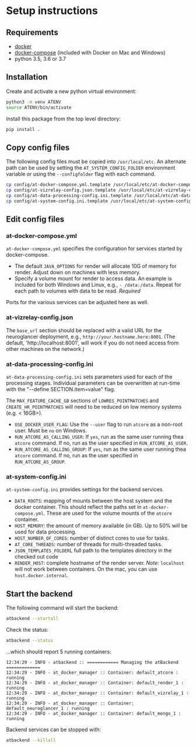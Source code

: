 # Setup instructions

## Requirements

* [docker](https://docs.docker.com/install/)
* [docker-compose](https://docs.docker.com/compose/) (included with Docker on Mac and Windows)
* python 3.5, 3.6 or 3.7

## Installation

Create and activate a new python virtual environment:
```bash
python3 -m venv ATENV
source ATENV/bin/activate
```

Install this package from the top level directory:
```bash
pip install .
```

## Copy config files

The following config files  must be copied into `/usr/local/etc`. An alternate path can be used by setting the `AT_SYSTEM_CONFIG_FOLDER` environment variable or using the `--configfolder` flag with each command.

```bash
cp config/at-docker-compose.yml.template /usr/local/etc/at-docker-compose.yml
cp config/at-vizrelay-config.json.template /usr/local/etc/at-vizrelay-config.json
cp config/at-data-processing-config.ini.template /usr/local/etc/at-data-processing-config.ini
cp config/at-system-config.ini.template /usr/local/etc/at-system-config.ini
```

## Edit config files

### at-docker-compose.yml
`at-docker-compose.yml` specifies the configuration for services started by docker-compose.

* The default `JAVA_OPTIONS` for render will allocate 10G of memory for render. Adjust down on machines with less memory.
* Specify a volume mount for render to access data. An example is included for both Windows and Linux, e.g., `- /data:/data`.  Repeat for each path to volumes with data to be read. 
*Required*

Ports for the various services can be adjusted here as well.

### at-vizrelay-config.json

The `base_url` section should be replaced with a valid URL for the neuroglancer deployment, e.g., `http://your.hostname.here:8001`. (The default, 'http://localhost:8001', will work if you do not need access from other machines on the network.)

### at-data-processing-config.ini
`at-data-processing-config.ini` sets parameters used for each of the processing stages. Individual parameters can be overwritten at run-time with the "--define SECTION.item=value" flag.

The `MAX_FEATURE_CACHE_GB` sections of `LOWRES_POINTMATCHES` and `CREATE_HR_POINTMATCHES` will need to be reduced on low memory systems (e.g. < 16GB>).

* `USE_DOCKER_USER_FLAG`: Use the `--user` flag to run `atcore` as a non-root user. Must be `no` on Windows.
* `RUN_ATCORE_AS_CALLING_USER`: If `yes`, run as the same user running thea `atcore` command. If no, run as the user specified in `RUN_ATCORE_AS_USER`.
* `RUN_ATCORE_AS_CALLING_GROUP`: If `yes`, run as the same user running thea `atcore` command. If no, run as the user specified in `RUN_ATCORE_AS_GROUP`.

### at-system-config.ini

`at-system-config.ini` provides settings for the backend services.

* `DATA_ROOTS`: mapping of mounts between the host system and the docker container. This should reflect the paths set in `at-docker-compose.yml`. These are used for the volume mounts of the `atcore` container.
* `HOST_MEMORY`: the amount of memory available (in GB). Up to 50% will be used for data processing.
* `HOST_NUMBER_OF_CORES`: number of distinct cores to use for tasks.
* `AT_CORE_THREADS`: number of threads for multi-threaded tasks.
* `JSON_TEMPLATES_FOLDER`L full path to the templates directory in the checked out code
* `RENDER_HOST`: complete hostname of the render server. *Note:* `localhost` will not work between containers. On the mac, you can use `host.docker.internal`.

## Start the backend

The following command will start the backend:

```bash
atbackend --startall
```

Check the status:
```bash
atbackend --status
```

...which should report 5 running containers:
```
12:34:29 - INFO - atbackend :: ============ Managing the atBackend =============
12:34:29 - INFO - at_docker_manager :: Container: default_atcore : running
12:34:29 - INFO - at_docker_manager :: Container: default_render_1 : running
12:34:29 - INFO - at_docker_manager :: Container: default_vizrelay_1 : running
12:34:29 - INFO - at_docker_manager :: Container: default_neuroglancer_1 : running
12:34:29 - INFO - at_docker_manager :: Container: default_mongo_1 : running
```

Backend services can be stopped with:
```bash
atbackend --killall 
```
